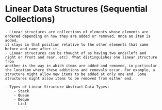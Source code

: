 # Linear Data Structures (Sequential Collections)
	- Linear structures are collections of elements whose elements are ordered depending on how they are added or removed. Once an item is added,
	it stays in that position relative to the other elements that came before and came after it.
	- Linear structures can be thought of as having two ends(left and right or front and rear, etc). What distinguishes one linear structure from
	another is the way in which items are added and removed, in particular the location where these additions and removals occur. For example, a
	structure might allow new items to be added at only one end. Some structures might allow items to be removed from either end.

	- Types of Linear Structure Abstract Data Types:
		- Stack
		- Queue
		- Deque
		- List